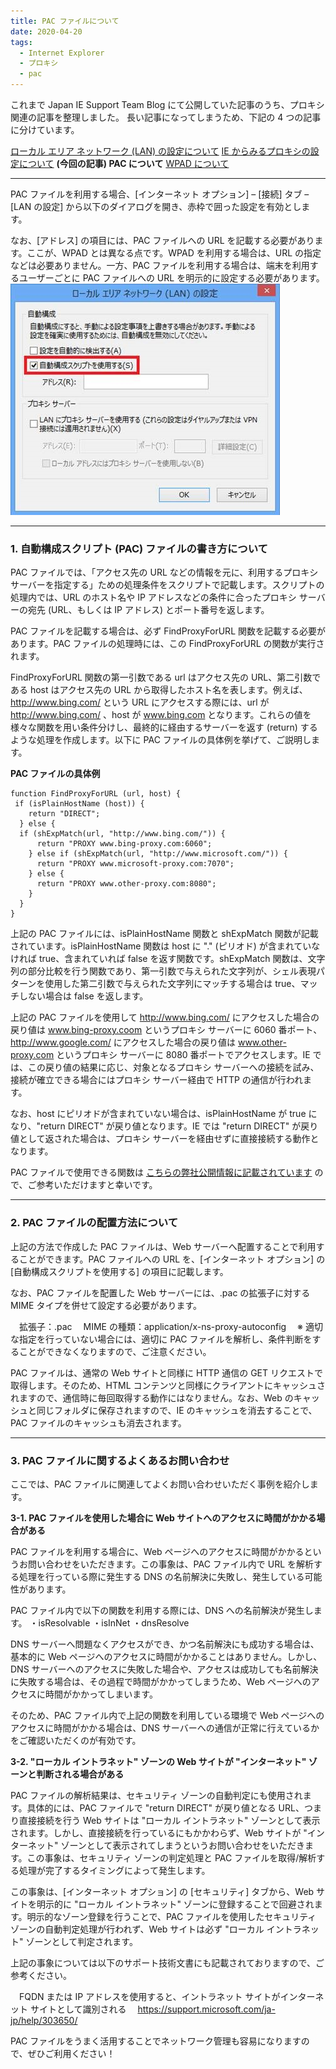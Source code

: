 ```yaml
---
title: PAC ファイルについて
date: 2020-04-20
tags: 
  - Internet Explorer
  - プロキシ
  - pac
---
```


これまで Japan IE Support Team Blog にて公開していた記事のうち、プロキシ関連の記事を整理しました。
長い記事になってしまうため、下記の 4 つの記事に分けています。

[ローカル エリア ネットワーク (LAN) の設定について](../LAN-Settings/)
[IE からみるプロキシの設定について](../ProxySettings/)
**(今回の記事) PAC について**
[WPAD について](../wpad/)

---

PAC ファイルを利用する場合、[インターネット オプション] – [接続] タブ – [LAN の設定] から以下のダイアログを開き、赤枠で囲った設定を有効とします。

なお、[アドレス] の項目には、PAC ファイルへの URL を記載する必要があります。ここが、WPAD とは異なる点です。WPAD を利用する場合は、URL の指定などは必要ありません。一方、PAC ファイルを利用する場合は、端末を利用するユーザーごとに PAC ファイルへの URL を明示的に設定する必要があります。
![LANSettings](./pac/LANSettings.jpg)

---

### 1. 自動構成スクリプト (PAC) ファイルの書き方について
PAC ファイルでは、「アクセス先の URL などの情報を元に、利用するプロキシ サーバーを指定する」ための処理条件をスクリプトで記載します。スクリプトの処理内では、URL のホスト名や IP アドレスなどの条件に合ったプロキシ サーバーの宛先 (URL、もしくは IP アドレス) とポート番号を返します。

PAC ファイルを記載する場合は、必ず FindProxyForURL 関数を記載する必要があります。PAC ファイルの処理時には、この FindProxyForURL の関数が実行されます。

FindProxyForURL 関数の第一引数である url はアクセス先の URL、第二引数である host はアクセス先の URL から取得したホスト名を表します。例えば、http://www.bing.com/ という URL にアクセスする際には、url が http://www.bing.com/ 、host が www.bing.com となります。これらの値を様々な関数を用い条件分けし、最終的に経由するサーバーを返す (return) するような処理を作成します。以下に PAC ファイルの具体例を挙げて、ご説明します。

**PAC ファイルの具体例**
```
function FindProxyForURL (url, host) {
 if (isPlainHostName (host)) {
    return "DIRECT";
  } else {
  if (shExpMatch(url, "http://www.bing.com/")) {
      return "PROXY www.bing-proxy.com:6060";
    } else if (shExpMatch(url, "http://www.microsoft.com/")) {
      return "PROXY www.microsoft-proxy.com:7070";
    } else {
      return "PROXY www.other-proxy.com:8080";
    }
  }
}
```

上記の PAC ファイルには、isPlainHostName 関数と shExpMatch 関数が記載されています。isPlainHostName 関数は host に "." (ピリオド) が含まれていなければ true、含まれていれば false を返す関数です。shExpMatch 関数は、文字列の部分比較を行う関数であり、第一引数で与えられた文字列が、シェル表現パターンを使用した第二引数で与えられた文字列にマッチする場合は true、マッチしない場合は false を返します。

上記の PAC ファイルを使用して http://www.bing.com/ にアクセスした場合の戻り値は www.bing-proxy.coom というプロキシ サーバーに 6060 番ポート、http://www.google.com/ にアクセスした場合の戻り値は www.other-proxy.com というプロキシ サーバーに 8080 番ポートでアクセスします。IE では、この戻り値の結果に応じ、対象となるプロキシ サーバーへの接続を試み、接続が確立できる場合にはプロキシ サーバー経由で HTTP の通信が行われます。  

なお、host にピリオドが含まれていない場合は、isPlainHostName が true になり、"return DIRECT" が戻り値となります。IE では "return DIRECT" が戻り値として返された場合は、プロキシ サーバーを経由せずに直接接続する動作となります。

PAC ファイルで使用できる関数は [こちらの弊社公開情報に記載されています](https://docs.microsoft.com/ja-jp/internet-explorer/ie11-ieak/proxy-auto-config-examples) ので、ご参考いただけますと幸いです。

---

### 2. PAC ファイルの配置方法について

上記の方法で作成した PAC ファイルは、Web サーバーへ配置することで利用することができます。PAC ファイルへの URL を、[インターネット オプション] の [自動構成スクリプトを使用する] の項目に記載します。

なお、PAC ファイルを配置した Web サーバーには、.pac の拡張子に対する MIME タイプを併せて設定する必要があります。

　拡張子：.pac
　MIME の種類：application/x-ns-proxy-autoconfig
　※ 適切な指定を行っていない場合には、適切に PAC ファイルを解析し、条件判断をすることができなくなりますので、ご注意ください。

PAC ファイルは、通常の Web サイトと同様に HTTP 通信の GET リクエストで取得します。そのため、HTML コンテンツと同様にクライアントにキャッシュされますので、通信時に毎回取得する動作にはなりません。なお、Web のキャッシュと同じフォルダに保存されますので、IE のキャッシュを消去することで、PAC ファイルのキャッシュも消去されます。

---

### 3. PAC ファイルに関するよくあるお問い合わせ

ここでは、PAC ファイルに関連してよくお問い合わせいただく事例を紹介します。

**3-1. PAC ファイルを使用した場合に Web サイトへのアクセスに時間がかかる場合がある**

PAC ファイルを利用する場合に、Web ページへのアクセスに時間がかかるというお問い合わせをいただきます。この事象は、PAC ファイル内で URL を解析する処理を行っている際に発生する DNS の名前解決に失敗し、発生している可能性があります。

PAC ファイル内で以下の関数を利用する際には、DNS への名前解決が発生します。
・isResolvable
・isInNet
・dnsResolve

DNS サーバーへ問題なくアクセスができ、かつ名前解決にも成功する場合は、基本的に Web ページへのアクセスに時間がかかることはありません。しかし、DNS サーバーへのアクセスに失敗した場合や、アクセスは成功しても名前解決に失敗する場合は、その過程で時間がかかってしまうため、Web ページへのアクセスに時間がかかってしまいます。

そのため、PAC ファイル内で上記の関数を利用している環境で Web ページへのアクセスに時間がかかる場合は、DNS サーバーへの通信が正常に行えているかをご確認いただくのが有効です。

**3-2. "ローカル イントラネット" ゾーンの Web サイトが "インターネット" ゾーンと判断される場合がある**

PAC ファイルの解析結果は、セキュリティ ゾーンの自動判定にも使用されます。具体的には、PAC ファイルで "return DIRECT" が戻り値となる URL、つまり直接接続を行う Web サイトは "ローカル イントラネット" ゾーンとして表示されます。しかし、直接接続を行っているにもかかわらず、Web サイトが "インターネット" ゾーンとして表示されてしまうというお問い合わせをいただきます。この事象は、セキュリティ ゾーンの判定処理と PAC ファイルを取得/解析する処理が完了するタイミングによって発生します。

この事象は、[インターネット オプション] の [セキュリティ] タブから、Web サイトを明示的に "ローカル イントラネット" ゾーンに登録することで回避されます。明示的なゾーン登録を行うことで、PAC ファイルを使用したセキュリティ ゾーンの自動判定処理が行われず、Web サイトは必ず "ローカル イントラネット" ゾーンとして判定されます。

上記の事象については以下のサポート技術文書にも記載されておりますので、ご参考ください。

　FQDN または IP アドレスを使用すると、イントラネット サイトがインターネット サイトとして識別される
　https://support.microsoft.com/ja-jp/help/303650/


PAC ファイルをうまく活用することでネットワーク管理も容易になりますので、ぜひご利用ください！
